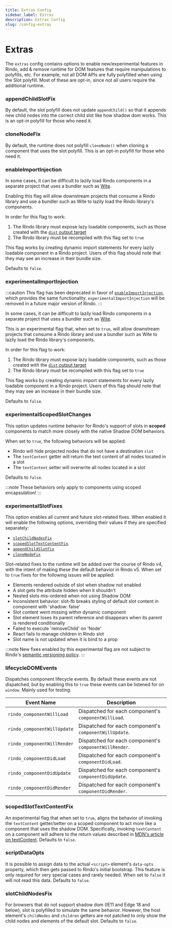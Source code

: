 ```yaml
---
title: Extras Config
sidebar_label: Extras
description: Extras Config
slug: /config-extras
---
```


# Extras

The `extras` config contains options to enable new/experimental features in
Rindo, add & remove runtime for DOM features that require manipulations to
polyfills, etc. For example, not all DOM APIs are fully polyfilled when using
the Slot polyfill. Most of these are opt-in, since not all users require the
additional runtime.

### appendChildSlotFix

By default, the slot polyfill does not update `appendChild()` so that it appends new child nodes into the correct child slot like how shadow dom works. This is an opt-in polyfill for those who need it.

### cloneNodeFix

By default, the runtime does not polyfill `cloneNode()` when cloning a component that uses the slot polyfill. This is an opt-in polyfill for those who need it.

### enableImportInjection

In some cases, it can be difficult to lazily load Rindo components in a separate project that uses a bundler such as
[Wite](https://witejs.web.app/).

Enabling this flag will allow downstream projects that consume a Rindo library and use a bundler such as Wite to lazily load the Rindo library's components.

In order for this flag to work:

1. The Rindo library must expose lazy loadable components, such as those created with the
   [`dist` output target](../output-targets/dist.md)
2. The Rindo library must be recompiled with this flag set to `true`

This flag works by creating dynamic import statements for every lazily loadable component in a Rindo project.
Users of this flag should note that they may see an increase in their bundle size.

Defaults to `false`.

### experimentalImportInjection

:::caution
This flag has been deprecated in favor of [`enableImportInjection`](#enableimportinjection), which provides the same
functionality. `experimentalImportInjection` will be removed in a future major version of Rindo.
:::

In some cases, it can be difficult to lazily load Rindo components in a separate project that uses a bundler such as
[Wite](https://witejs.web.app/).

This is an experimental flag that, when set to `true`, will allow downstream projects that consume a Rindo library
and use a bundler such as Wite to lazily load the Rindo library's components.

In order for this flag to work:

1. The Rindo library must expose lazy loadable components, such as those created with the
   [`dist` output target](../output-targets/dist.md)
2. The Rindo library must be recompiled with this flag set to `true`

This flag works by creating dynamic import statements for every lazily loadable component in a Rindo project.
Users of this flag should note that they may see an increase in their bundle size.

Defaults to `false`.

### experimentalScopedSlotChanges

This option updates runtime behavior for Rindo's support of slots in **scoped** components to match more closely with
the native Shadow DOM behaviors.

When set to `true`, the following behaviors will be applied:

- Rindo will hide projected nodes that do not have a destination `slot`
- The `textContent` getter will return the text content of all nodes located in a slot
- The `textContent` setter will overwrite all nodes located in a slot

Defaults to `false`.

:::note
These behaviors only apply to components using scoped encapsulation!
:::

### experimentalSlotFixes

This option enables all current and future slot-related fixes. When enabled it
will enable the following options, overriding their values if they are
specified separately:

- [`slotChildNodesFix`](#slotchildnodesfix)
- [`scopedSlotTextContentFix`](#scopedslottextcontentfix).
- [`appendChildSlotFix`](#appendchildslotfix)
- [`cloneNodeFix`](#clonenodefix)

Slot-related fixes to the runtime will be added over the course of Rindo v4,
with the intent of making these the default behavior in Rindo v5. When set to
`true` fixes for the following issues will be applied:

- Elements rendered outside of slot when shadow not enabled
- A slot gets the attribute hidden when it shouldn't
- Nested slots mis-ordered when not using Shadow DOM
- Inconsistent behavior: slot-fb breaks styling of default slot content in component with 'shadow: false'
- Slot content went missing within dynamic component
- Slot element loses its parent reference and disappears when its parent is rendered conditionally
- Failed to execute 'removeChild' on 'Node'
- React fails to manage children in Rindo slot
- Slot name is not updated when it is bind to a prop

:::note
New fixes enabled by this experimental flag are not subject to Rindo's
[semantic versioning policy](../reference/versioning.md).
:::

### lifecycleDOMEvents

Dispatches component lifecycle events. By default these events are not dispatched, but by enabling this to `true` these events can be listened for on `window`. Mainly used for testing.

| Event Name                  | Description                                            |
| --------------------------- | ------------------------------------------------------ |
| `rindo_componentWillLoad`   | Dispatched for each component's `componentWillLoad`.   |
| `rindo_componentWillUpdate` | Dispatched for each component's `componentWillUpdate`. |
| `rindo_componentWillRender` | Dispatched for each component's `componentWillRender`. |
| `rindo_componentDidLoad`    | Dispatched for each component's `componentDidLoad`.    |
| `rindo_componentDidUpdate`  | Dispatched for each component's `componentDidUpdate`.  |
| `rindo_componentDidRender`  | Dispatched for each component's `componentDidRender`.  |

### scopedSlotTextContentFix

An experimental flag that when set to `true`, aligns the behavior of invoking the `textContent` getter/setter on a scoped component to act more like a component that uses the shadow DOM. Specifically, invoking `textContent` on a component will adhere to the return values described in [MDN's article on textContent](https://developer.mozilla.org/en-US/docs/Web/API/Node/textContent#description). Defaults to `false`.

### scriptDataOpts

It is possible to assign data to the actual `<script>` element's `data-opts` property, which then gets passed to Rindo's initial bootstrap. This feature is only required for very special cases and rarely needed. When set to `false` it will not read this data. Defaults to `false`.

### slotChildNodesFix

For browsers that do not support shadow dom (IE11 and Edge 18 and below), slot is polyfilled to simulate the same behavior. However, the host element's `childNodes` and `children` getters are not patched to only show the child nodes and elements of the default slot. Defaults to `false`.
